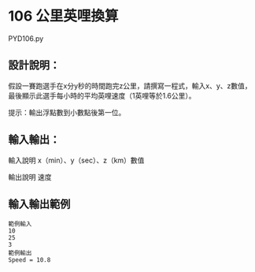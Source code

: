 # 106 公里英哩換算
PYD106.py
## 設計說明：
假設一賽跑選手在x分y秒的時間跑完z公里，請撰寫一程式，輸入x、y、z數值，最後顯示此選手每小時的平均英哩速度（1英哩等於1.6公里）。

提示：輸出浮點數到小數點後第一位。

## 輸入輸出：
輸入說明
x（min）、y（sec）、z（km）數值

輸出說明
速度

## 輸入輸出範例
```
範例輸入
10
25
3
範例輸出
Speed = 10.8
```
